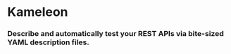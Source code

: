 # Kameleon
### Describe and automatically test your REST APIs via bite-sized YAML description files.
